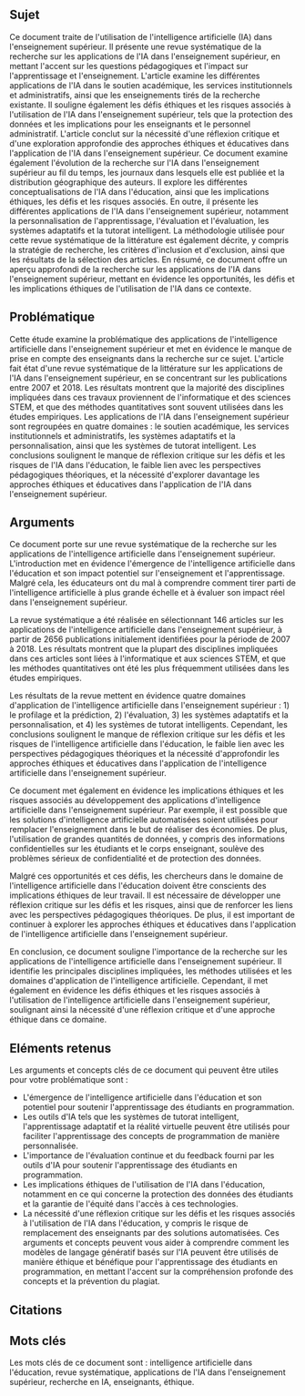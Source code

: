 ## Sujet
Ce document traite de l'utilisation de l'intelligence artificielle (IA) dans l'enseignement supérieur. Il présente une revue systématique de la recherche sur les applications de l'IA dans l'enseignement supérieur, en mettant l'accent sur les questions pédagogiques et l'impact sur l'apprentissage et l'enseignement. L'article examine les différentes applications de l'IA dans le soutien académique, les services institutionnels et administratifs, ainsi que les enseignements tirés de la recherche existante. Il souligne également les défis éthiques et les risques associés à l'utilisation de l'IA dans l'enseignement supérieur, tels que la protection des données et les implications pour les enseignants et le personnel administratif. L'article conclut sur la nécessité d'une réflexion critique et d'une exploration approfondie des approches éthiques et éducatives dans l'application de l'IA dans l'enseignement supérieur. Ce document examine également l'évolution de la recherche sur l'IA dans l'enseignement supérieur au fil du temps, les journaux dans lesquels elle est publiée et la distribution géographique des auteurs. Il explore les différentes conceptualisations de l'IA dans l'éducation, ainsi que les implications éthiques, les défis et les risques associés. En outre, il présente les différentes applications de l'IA dans l'enseignement supérieur, notamment la personnalisation de l'apprentissage, l'évaluation et l'évaluation, les systèmes adaptatifs et la tutorat intelligent. La méthodologie utilisée pour cette revue systématique de la littérature est également décrite, y compris la stratégie de recherche, les critères d'inclusion et d'exclusion, ainsi que les résultats de la sélection des articles. En résumé, ce document offre un aperçu approfondi de la recherche sur les applications de l'IA dans l'enseignement supérieur, mettant en évidence les opportunités, les défis et les implications éthiques de l'utilisation de l'IA dans ce contexte.
## Problématique
Cette étude examine la problématique des applications de l'intelligence artificielle dans l'enseignement supérieur et met en évidence le manque de prise en compte des enseignants dans la recherche sur ce sujet. L'article fait état d'une revue systématique de la littérature sur les applications de l'IA dans l'enseignement supérieur, en se concentrant sur les publications entre 2007 et 2018. Les résultats montrent que la majorité des disciplines impliquées dans ces travaux proviennent de l'informatique et des sciences STEM, et que des méthodes quantitatives sont souvent utilisées dans les études empiriques. Les applications de l'IA dans l'enseignement supérieur sont regroupées en quatre domaines : le soutien académique, les services institutionnels et administratifs, les systèmes adaptatifs et la personnalisation, ainsi que les systèmes de tutorat intelligent. Les conclusions soulignent le manque de réflexion critique sur les défis et les risques de l'IA dans l'éducation, le faible lien avec les perspectives pédagogiques théoriques, et la nécessité d'explorer davantage les approches éthiques et éducatives dans l'application de l'IA dans l'enseignement supérieur.
## Arguments
Ce document porte sur une revue systématique de la recherche sur les applications de l'intelligence artificielle dans l'enseignement supérieur. L'introduction met en évidence l'émergence de l'intelligence artificielle dans l'éducation et son impact potentiel sur l'enseignement et l'apprentissage. Malgré cela, les éducateurs ont du mal à comprendre comment tirer parti de l'intelligence artificielle à plus grande échelle et à évaluer son impact réel dans l'enseignement supérieur. 

La revue systématique a été réalisée en sélectionnant 146 articles sur les applications de l'intelligence artificielle dans l'enseignement supérieur, à partir de 2656 publications initialement identifiées pour la période de 2007 à 2018. Les résultats montrent que la plupart des disciplines impliquées dans ces articles sont liées à l'informatique et aux sciences STEM, et que les méthodes quantitatives ont été les plus fréquemment utilisées dans les études empiriques. 

Les résultats de la revue mettent en évidence quatre domaines d'application de l'intelligence artificielle dans l'enseignement supérieur : 1) le profilage et la prédiction, 2) l'évaluation, 3) les systèmes adaptatifs et la personnalisation, et 4) les systèmes de tutorat intelligents. Cependant, les conclusions soulignent le manque de réflexion critique sur les défis et les risques de l'intelligence artificielle dans l'éducation, le faible lien avec les perspectives pédagogiques théoriques et la nécessité d'approfondir les approches éthiques et éducatives dans l'application de l'intelligence artificielle dans l'enseignement supérieur. 

Ce document met également en évidence les implications éthiques et les risques associés au développement des applications d'intelligence artificielle dans l'enseignement supérieur. Par exemple, il est possible que les solutions d'intelligence artificielle automatisées soient utilisées pour remplacer l'enseignement dans le but de réaliser des économies. De plus, l'utilisation de grandes quantités de données, y compris des informations confidentielles sur les étudiants et le corps enseignant, soulève des problèmes sérieux de confidentialité et de protection des données.

Malgré ces opportunités et ces défis, les chercheurs dans le domaine de l'intelligence artificielle dans l'éducation doivent être conscients des implications éthiques de leur travail. Il est nécessaire de développer une réflexion critique sur les défis et les risques, ainsi que de renforcer les liens avec les perspectives pédagogiques théoriques. De plus, il est important de continuer à explorer les approches éthiques et éducatives dans l'application de l'intelligence artificielle dans l'enseignement supérieur.

En conclusion, ce document souligne l'importance de la recherche sur les applications de l'intelligence artificielle dans l'enseignement supérieur. Il identifie les principales disciplines impliquées, les méthodes utilisées et les domaines d'application de l'intelligence artificielle. Cependant, il met également en évidence les défis éthiques et les risques associés à l'utilisation de l'intelligence artificielle dans l'enseignement supérieur, soulignant ainsi la nécessité d'une réflexion critique et d'une approche éthique dans ce domaine.
## Eléments retenus
Les arguments et concepts clés de ce document qui peuvent être utiles pour votre problématique sont : 
- L'émergence de l'intelligence artificielle dans l'éducation et son potentiel pour soutenir l'apprentissage des étudiants en programmation. 
- Les outils d'IA tels que les systèmes de tutorat intelligent, l'apprentissage adaptatif et la réalité virtuelle peuvent être utilisés pour faciliter l'apprentissage des concepts de programmation de manière personnalisée. 
- L'importance de l'évaluation continue et du feedback fourni par les outils d'IA pour soutenir l'apprentissage des étudiants en programmation.
- Les implications éthiques de l'utilisation de l'IA dans l'éducation, notamment en ce qui concerne la protection des données des étudiants et la garantie de l'équité dans l'accès à ces technologies.
- La nécessité d'une réflexion critique sur les défis et les risques associés à l'utilisation de l'IA dans l'éducation, y compris le risque de remplacement des enseignants par des solutions automatisées. 
Ces arguments et concepts peuvent vous aider à comprendre comment les modèles de langage génératif basés sur l'IA peuvent être utilisés de manière éthique et bénéfique pour l'apprentissage des étudiants en programmation, en mettant l'accent sur la compréhension profonde des concepts et la prévention du plagiat.

## Citations

## Mots clés
Les mots clés de ce document sont : intelligence artificielle dans l'éducation, revue systématique, applications de l'IA dans l'enseignement supérieur, recherche en IA, enseignants, éthique.